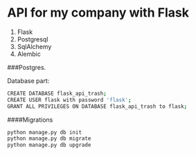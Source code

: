 # API for my company with Flask
1. Flask
2. Postgresql
3. SqlAlchemy
4. Alembic

###Postgres.

Database part:
```bash
CREATE DATABASE flask_api_trash;
CREATE USER flask with password 'flask';
GRANT ALL PRIVILEGES ON DATABASE flask_api_trash to flask;

```
####Migrations

```bash
python manage.py db init
python manage.py db migrate
python manage.py db upgrade
```